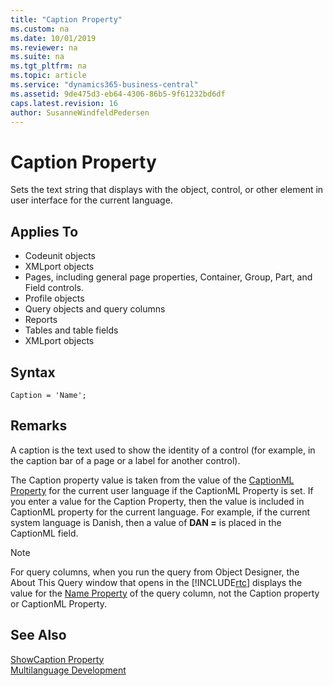 ```yaml
---
title: "Caption Property"
ms.custom: na
ms.date: 10/01/2019
ms.reviewer: na
ms.suite: na
ms.tgt_pltfrm: na
ms.topic: article
ms.service: "dynamics365-business-central"
ms.assetid: 9de475d3-eb64-4306-86b5-9f61232bd6df
caps.latest.revision: 16
author: SusanneWindfeldPedersen
---
```


# Caption Property
Sets the text string that displays with the object, control, or other element in user interface for the current language.  

## Applies To  

- Codeunit objects  
- XMLport objects  
- Pages, including general page properties, Container, Group, Part, and Field controls.  
- Profile objects
- Query objects and query columns  
- Reports  
- Tables and table fields  
- XMLport objects  

## Syntax

```
Caption = 'Name';
```

## Remarks  
 A caption is the text used to show the identity of a control (for example, in the caption bar of a page or a label for another control).  

 The Caption property value is taken from the value of the [CaptionML Property](devenv-captionml-property.md) for the current user language if the CaptionML Property is set. If you enter a value for the Caption Property, then the value is included in CaptionML property for the current language. For example, if the current system language is Danish, then a value of **DAN =<value>** is placed in the CaptionML field.  

> [!NOTE]  
>  For query columns, when you run the query from Object Designer, the About This Query window that opens in the [!INCLUDE[rtc](../includes/rtc_md.md)] displays the value for the [Name Property](devenv-name-property.md) of the query column, not the Caption property or CaptionML Property.  

## See Also  
 [ShowCaption Property](devenv-showcaption-property.md)   
 [Multilanguage Development](../devenv-multilanguage-development.md)
